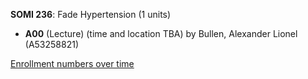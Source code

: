 **SOMI 236**: Fade Hypertension (1 units)

- **A00** (Lecture) (time and location TBA) by Bullen, Alexander Lionel (A53258821)

[Enrollment numbers over time](./SOMI236.tsv)

